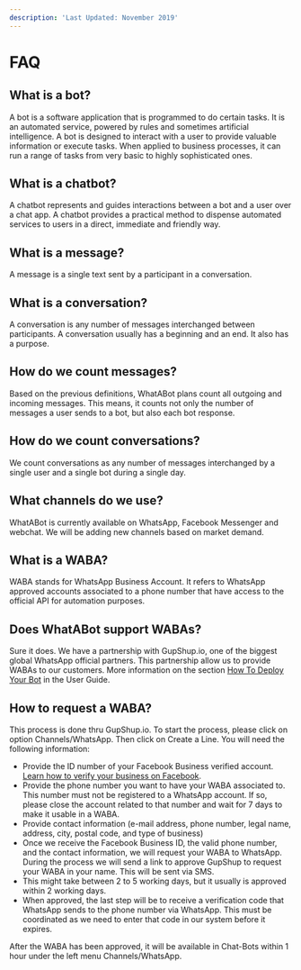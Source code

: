 ```yaml
---
description: 'Last Updated: November 2019'
---
```


# FAQ

## What is a bot?

 A bot is a software application that is programmed to do certain tasks. It is an automated service, powered by rules and sometimes artificial intelligence. A bot is designed to interact with a user to provide valuable information or execute tasks. When applied to business processes, it can run a range of tasks from very basic to highly sophisticated ones.

## What is a chatbot?

A chatbot represents and guides interactions between a bot and a user over a chat app. A chatbot provides a practical method to dispense automated services to users in a direct, immediate and friendly way.

## What is a message?

A message is a single text sent by a participant in a conversation.

## What is a conversation?

A conversation is any number of messages interchanged between participants. A conversation usually has a beginning and an end. It also has a purpose.

## How do we count messages?

Based on the previous definitions, WhatABot plans count all outgoing and incoming messages. This means, it counts not only the number of messages a user sends to a bot, but also each bot response. 

## How do we count conversations?

We count conversations as any number of messages interchanged by a single user and a single bot during a single day. 

## What channels do we use?

WhatABot is currently available on WhatsApp, Facebook Messenger and webchat. We will be adding new channels based on market demand.

## What is a WABA?

WABA stands for WhatsApp Business Account.  It refers to WhatsApp approved accounts associated to a phone number that have access to the official API for automation purposes. 

## Does WhatABot support WABAs?

Sure it does.  We have a partnership with GupShup.io, one of the biggest global WhatsApp official partners.   This partnership allow us to provide WABAs to our customers.   More information on the section [How To Deploy Your Bot](https://app.gitbook.com/@whatabot-1/s/docs/~/drafts/-MFfeZsTnBnfbHhIZ1eB/help/user-guide#how-to-deploy-your-bot) in the User Guide.

## How to request a WABA?

This process is done thru GupShup.io.  To start the process, please click on option Channels/WhatsApp.  Then click on  Create a Line.  You will need the following information:

* Provide the ID number of your Facebook Business verified account. [ Learn how to verify your business on Facebook](https://www.facebook.com/business/help/2058515294227817?id=180505742745347).
* Provide the phone number you want to have your WABA associated to.  This number must not be registered to a WhatsApp account.  If so, please close the account related to that number and wait for 7 days to make it usable in a WABA.
* Provide contact information \(e-mail address, phone number, legal name, address, city, postal code, and type of business\)
* Once we receive the Facebook Business ID, the valid phone number, and the contact information, we will request your WABA to WhatsApp.  During the process we will send a link to approve GupShup to request your WABA in your name. This will be sent via SMS. 
* This might take between 2 to 5 working days, but it usually is approved within 2 working days.
* When approved, the last step will be to receive a verification code that WhatsApp sends to the phone number via WhatsApp.  This must be coordinated as we need to enter that code in our system before it expires. 

After the WABA has been approved, it will be available in Chat-Bots within 1 hour under the left menu Channels/WhatsApp.

